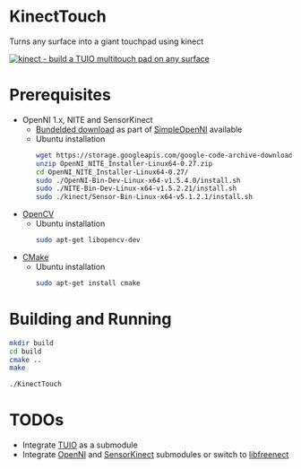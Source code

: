 KinectTouch
==
Turns any surface into a giant touchpad using kinect

[![kinect - build a TUIO multitouch pad on any surface](http://img.youtube.com/vi/4zXtV66cFDY/0.jpg)](http://www.youtube.com/watch?v=4zXtV66cFDY)

Prerequisites
==
  - OpenNI 1.x, NITE and SensorKinect
    - [Bundelded download](https://storage.googleapis.com/google-code-archive-downloads/v2/code.google.com/simple-openni/OpenNI_NITE_Installer-Linux64-0.27.zip) as part of [SimpleOpenNI](https://code.google.com/archive/p/simple-openni/) available
    - Ubuntu installation
        ```bash
        wget https://storage.googleapis.com/google-code-archive-downloads/v2/code.google.com/simple-openni/OpenNI_NITE_Installer-Linux64-0.27.zip
        unzip OpenNI_NITE_Installer-Linux64-0.27.zip
        cd OpenNI_NITE_Installer-Linux64-0.27/
        sudo ./OpenNI-Bin-Dev-Linux-x64-v1.5.4.0/install.sh
        sudo ./NITE-Bin-Dev-Linux-x64-v1.5.2.21/install.sh
        sudo ./kinect/Sensor-Bin-Linux-x64-v5.1.2.1/install.sh
        ```
  - [OpenCV](http://opencv.org/)
    - Ubuntu installation
        ```bash
        sudo apt-get libopencv-dev
        ```
  - [CMake](https://cmake.org/)
    - Ubuntu installation
        ```bash
        sudo apt-get install cmake
        ```

Building and Running
==
```bash
mkdir build
cd build
cmake ..
make
```

```bash
./KinectTouch
```

TODOs
==
 - Integrate [TUIO](https://github.com/mkalten/TUIO11_CPP) as a submodule
 - Integrate [OpenNI](https://github.com/OpenNI) and [SensorKinect](https://github.com/avin2/SensorKinect) submodules or switch to [libfreenect](https://github.com/OpenKinect/libfreenect)


